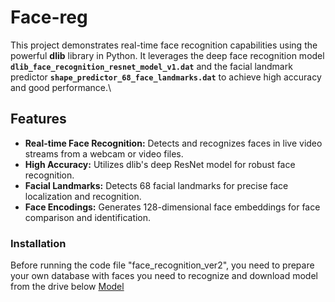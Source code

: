 # Face-reg
This project demonstrates real-time face recognition capabilities using the powerful **dlib** library in Python. It leverages the deep face recognition model **`dlib_face_recognition_resnet_model_v1.dat`** and the facial landmark predictor **`shape_predictor_68_face_landmarks.dat`** to achieve high accuracy and good performance.\
## Features
* **Real-time Face Recognition:** Detects and recognizes faces in live video streams from a webcam or video files.
* **High Accuracy:** Utilizes dlib's deep ResNet model for robust face recognition.
* **Facial Landmarks:** Detects 68 facial landmarks for precise face localization and recognition.
* **Face Encodings:** Generates 128-dimensional face embeddings for face comparison and identification.
### Installation
Before running the code file "face_recognition_ver2", you need to prepare your own database with faces you need to recognize and download model from the drive below
[Model](https://drive.google.com/drive/folders/1aiOB5DeZkC27gGi1zWd2wgq5rmxNy2WL?usp=sharing)

